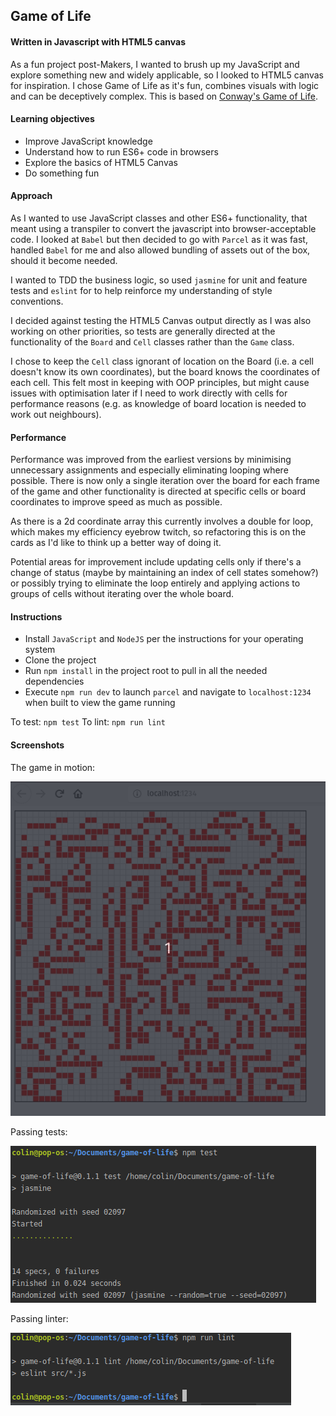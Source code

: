 ## Game of Life

#### Written in Javascript with HTML5 canvas

As a fun project post-Makers, I wanted to brush up my JavaScript and explore something new and widely applicable, so I looked to HTML5 canvas for inspiration. I chose Game of Life as it's fun, combines visuals with logic and can be deceptively complex.
This is based on [Conway's Game of Life](https://en.wikipedia.org/wiki/Conway%27s_Game_of_Life).

#### Learning objectives

- Improve JavaScript knowledge
- Understand how to run ES6+ code in browsers
- Explore the basics of HTML5 Canvas
- Do something fun 

#### Approach

As I wanted to use JavaScript classes and other ES6+ functionality, that meant using a transpiler to convert the javascript into browser-acceptable code. I looked at `Babel` but then decided to go with `Parcel` as it was fast, handled `Babel` for me and also allowed bundling of assets out of the box, should it become needed. 

I wanted to TDD the business logic, so used `jasmine` for unit and feature tests and `eslint` for to help reinforce my understanding of style conventions.

I decided against testing the HTML5 Canvas output directly as I was also working on other priorities, so tests are generally directed at the functionality of the `Board` and `Cell` classes rather than the `Game` class.

I chose to keep the `Cell` class ignorant of location on the Board (i.e. a cell doesn't know its own coordinates), but the board knows the coordinates of each cell. This felt most in keeping with OOP principles, but might cause issues with optimisation later if I need to work directly with cells for performance reasons (e.g. as knowledge of board location is needed to work out neighbours).

#### Performance

Performance was improved from the earliest versions by minimising unnecessary assignments and especially eliminating looping where possible. There is now only a single iteration over the board for each frame of the game and other functionality is directed at specific cells or board coordinates to improve speed as much as possible.

As there is a 2d coordinate array this currently involves a double for loop, which makes my efficiency eyebrow twitch, so refactoring this is on the cards as I'd like to think up a better way of doing it. 

Potential areas for improvement include updating cells only if there's a change of status (maybe by maintaining an index of cell states somehow?) or possibly trying to eliminate the loop entirely and applying actions to groups of cells without iterating over the whole board. 

#### Instructions

- Install `JavaScript` and `NodeJS` per the instructions for your operating system
- Clone the project 
- Run `npm install` in the project root to pull in all the needed dependencies
- Execute `npm run dev` to launch `parcel` and navigate to `localhost:1234` when built to view the game running

To test: `npm test`
To lint: `npm run lint` 

#### Screenshots

The game in motion:

![game](docs/game.gif)

Passing tests:

![jasmine](docs/jasmine.png)

Passing linter:

![eslint](docs/eslint.png)






 